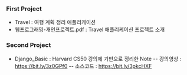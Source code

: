 ### First Project

- Travel : 여행 계획 정리 애플리케이션
- 웹프로그래밍-개인프로젝트.pdf : Travel 애플리케이션 프로젝트 소개


### Second Project

- Django_Basic : Harvard CS50 강의에 기반으로 정리한 Note
 -- 강의영상 : https://bit.ly/3z0GPf0
 -- 소스코드 : https://bit.ly/3pkcHXF
 


